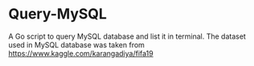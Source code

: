 # Query-MySQL
A Go script to query MySQL database and list it in terminal.
The dataset used in MySQL database was taken from https://www.kaggle.com/karangadiya/fifa19
